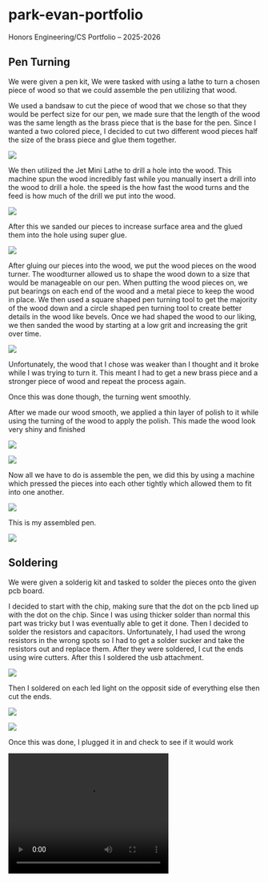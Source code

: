 # park-evan-portfolio
Honors Engineering/CS Portfolio – 2025-2026

## Pen Turning

We were given a pen kit, We were tasked with using a lathe to turn a chosen piece of wood so that we could assemble the pen utilizing that wood.

We used a bandsaw to cut the piece of wood that we chose so that they would be perfect size for our pen, we made sure that the length of the wood was the same length as the brass piece that is the base for the pen. Since I wanted a two colored piece, I decided to cut two different wood pieces half the size of the brass piece and glue them together.

![](/images/pen_turning/IMG_0032.jpg)

We then utilized the Jet Mini Lathe to drill a hole into the wood. This machine spun the wood incredibly fast while you manually insert a drill into the wood to drill a hole. the speed is the how fast the wood turns and the feed is how much of the drill we put into the wood.

![](/images/pen_turning/IMG_0035.jpg)

After this we sanded our pieces to increase surface area and the glued them into the hole using super glue.

![](/images/pen_turning/IMG_0037.jpg)

After gluing our pieces into the wood, we put the wood pieces on the wood turner. The woodturner allowed us to shape the wood down to a size that would be manageable on our pen. When putting the wood pieces on, we put bearings on each end of the wood and a metal piece to keep the wood in place. We then used a square shaped pen turning tool to get the majority of the wood down and a circle shaped pen turning tool to create better details in the wood like bevels. Once we had shaped the wood to our liking, we then sanded the wood by starting at a low grit and increasing the grit over time.

![](/images/pen_turning/IMG_0432-resized.png)

Unfortunately, the wood that I chose was weaker than I thought and it broke while I was trying to turn it. This meant I had to get a new brass piece and a stronger piece of wood and repeat the process again.

Once this was done though, the turning went smoothly.

After we made our wood smooth, we applied a thin layer of polish to it while using the turning of the wood to apply the polish. This made the wood look very shiny and finished

![](/images/pen_turning/IMG_0066.jpg)

![](/images/pen_turning/IMG_0068.jpg)

Now all we have to do is assemble the pen, we did this by using a machine which pressed the pieces into each other tightly which allowed them to fit into one another.

![](/images/pen_turning/IMG_0436-resized.png)

This is my assembled pen.

![](/images/pen_turning/IMG_0069.jpg)

## Soldering

We were given a solderig kit and tasked to solder the pieces onto the given pcb board.

I decided to start with the chip, making sure that the dot on the pcb lined up with the dot on the chip. Since I was using thicker solder than normal this part was tricky but I was eventually able to get it done. Then I decided to solder the resistors and capacitors. Unfortunately, I had used the wrong resistors in the wrong spots so I had to get a solder sucker and take the resistors out and replace them. After they were soldered, I cut the ends using wire cutters. After this I soldered the usb attachment.

![](/images/owl_light/IMG_0048.png)

Then I soldered on each led light on the opposit side of everything else then cut the ends.

![](/images/owl_light/IMG_0050.png)

![](/images/owl_light/IMG_0054.png)

Once this was done, I plugged it in and check to see if it would work

<video width="320" height="240" controls>
  <source src="../images/owl_light/IMG_0052.mp4" type="video/mp4">
</video>